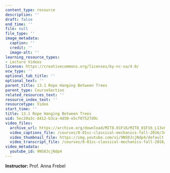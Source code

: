 ```yaml
---
content_type: resource
description: ''
draft: false
end_time: ''
file: null
file_type: ''
image_metadata:
  caption: ''
  credit: ''
  image-alt: ''
learning_resource_types:
- Lecture Videos
license: https://creativecommons.org/licenses/by-nc-sa/4.0/
ocw_type: ''
optional_tab_title: ''
optional_text: ''
parent_title: 13.1 Rope Hanging Between Trees
parent_type: CourseSection
related_resources_text: ''
resource_index_text: ''
resourcetype: Video
start_time: ''
title: 13.1 Rope Hanging Between Trees
uid: 5ec20a3c-d412-b3ca-4d50-e5cf07527d9c
video_files:
  archive_url: https://archive.org/download/MIT8.01F16/MIT8_01F16_L13v01_360p.mp4
  video_captions_file: /courses/8-01sc-classical-mechanics-fall-2016/3c7deeb33e845bbf8f6750df30e9ba27_9NS0JcjNdp4.vtt
  video_thumbnail_file: https://img.youtube.com/vi/9NS0JcjNdp4/default.jpg
  video_transcript_file: /courses/8-01sc-classical-mechanics-fall-2016/3b9759866d97007b2c57304fada85597_9NS0JcjNdp4.pdf
video_metadata:
  youtube_id: 9NS0JcjNdp4
---
```

**Instructor:** Prof. Anna Frebel